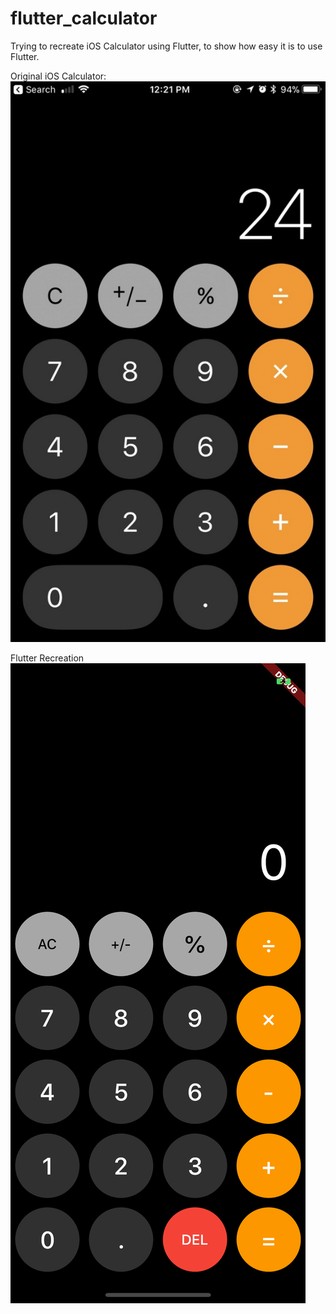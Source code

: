 # flutter_calculator

Trying to recreate iOS Calculator using Flutter, to show how easy it is to use Flutter.

Original iOS Calculator:
![Original iOS Calculator](images/original.jpg)

Flutter Recreation
![Flutter Recreation](images/flutter-recreation.png)
